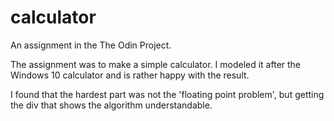 # calculator
An assignment in the The Odin Project.

The assignment was to make a simple calculator. I modeled it after the Windows 10 calculator and is rather happy with the result.

I found that the hardest part was not the 'floating point problem', but getting the div that shows the algorithm understandable.
